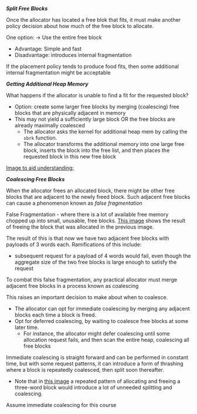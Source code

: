 ***Split Free Blocks***

Once the allocator has located a free blok that fits, it must make another policy decision about how much of the free block to allocate.

One option: -> Use the entire free block

- Advantage: Simple and fast
- Disadvantage: introduces internal fragmentation

If the placement policy tends to produce food fits, then some additional internal fragmentation might be acceptable

***Getting Additional Heap Memory***

What happens if the allocator is unable to find a fit for the requested block?

- Option: create some larger free blocks by merging (coalescing) free blocks that are physically adjacent in memory
- This may not yield a sufficiently large block OR the free blocks are already maximally coalesced
	- The allocator asks the kernel for additional heap mem by calling the ```sbrk``` function.
	- The allocator transforms the additional memory into one large free block, inserts the block into the free list, and then places the requested block in this new free block
	
[Image to aid understanding:](https://github.com/AvantikaYellapantula/Course-214/blob/master/Notes/MyNotes/Memory%20Allocation/split_free_block.jpg)

***Coalescing Free Blocks***

When the allocator frees an allocated block, there might be other free blocks that are adjacent to the newly freed block. Such adjacent free blocks can cause a phenomenon known as *false fragmentation*

False Fragmentation - where there is a lot of available free memory chopped up into small, unusable, free blocks. [This image](https://github.com/AvantikaYellapantula/Course-214/blob/master/Notes/MyNotes/Memory%20Allocation/false_fragmentation.jpg) shows the result of freeing the block that was allocated in the previous image.

The result of this is that now we have two adjacent free blocks with payloads of 3 words each. Ramifications of this include:

- subsequent request for a payload of 4 words would fail, even though the aggregate size of the two free blocks is large enough to satisfy the request

To combat this false fragmentation, any practical allocator must merge adjacent free blocks in a process known as coalescing

This raises an important decision to make about when to coalesce.

- The allocator can opt for immediate coalescing by merging any adjacent blocks each time a block is freed.
- Opt for deferred coalescing, by waiting to coalesce free blocks at some later time.
	- For instance, the allocator might defer coalescing until some allocation request fails, and then scan the entire heap, coalescing all free blocks
	
Immediate coalescing is straight forward and can be performed in constant time, but with some request patterns, it can introduce a form of thrashing where a block is repeatedly coalesced, then split soon thereafter.
	
- Note that in [this image](https://github.com/AvantikaYellapantula/Course-214/blob/master/Notes/MyNotes/Memory%20Allocation/false_fragmentation.jpg) a repeated pattern of allocating and freeing a three-word block would introduce a lot of unneeded splitting and coalescing.
	
Assume immediate coalescing for this course
